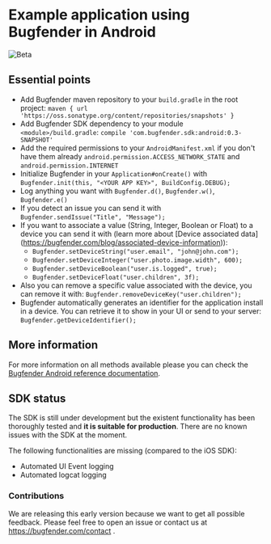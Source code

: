 # Example application using Bugfender in Android

![Beta](https://bugfender.com/wp-content/uploads/2016/02/BETA.png)

## Essential points
* Add Bugfender maven repository to your `build.gradle` in the root project: `maven {
            url 'https://oss.sonatype.org/content/repositories/snapshots'
        }`
* Add Bugfender SDK dependency to your module `<module>/build.gradle`: `compile 'com.bugfender.sdk:android:0.3-SNAPSHOT'`
* Add the required permissions to your `AndroidManifest.xml` if you don't have them already `android.permission.ACCESS_NETWORK_STATE` and `android.permission.INTERNET`
* Initialize Bugfender in your `Application#onCreate()` with `Bugfender.init(this, "<YOUR APP KEY>", BuildConfig.DEBUG);`
* Log anything you want with `Bugfender.d()`, `Bugfender.w()`, `Bugfender.e()`
* If you detect an issue you can send it with `Bugfender.sendIssue("Title", "Message");`
* If you want to associate a value (String, Integer, Boolean or Float) to a device you can send it with (learn more about [Device associated data] (https://bugfender.com/blog/associated-device-information)):
  - `Bugfender.setDeviceString("user.email", "john@john.com");`
  - `Bugfender.setDeviceInteger("user.photo.image.width", 600);`
  - `Bugfender.setDeviceBoolean("user.is.logged", true);`
  - `Bugfender.setDeviceFloat("user.children", 3f);`
* Also you can remove a specific value associated with the device, you can remove it with: `Bugfender.removeDeviceKey("user.children");`
* Bugfender automatically generates an identifier for the application install in a device. You can retrieve it to show in your UI or send to your server: `Bugfender.getDeviceIdentifier();`

## More information
For more information on all methods available please you can check the [Bugfender Android reference documentation](bugfender.github.io/BugfenderSDK-android-docs).

## SDK status
The SDK is still under development but the existent functionality has been thoroughly tested and **it is suitable for production**. There are no known issues with the SDK at the moment.

The following functionalities are missing (compared to the iOS SDK):

* Automated UI Event logging
* Automated logcat logging

### Contributions
We are releasing this early version because we want to get all possible feedback. Please feel free to open an issue or contact us at https://bugfender.com/contact .
